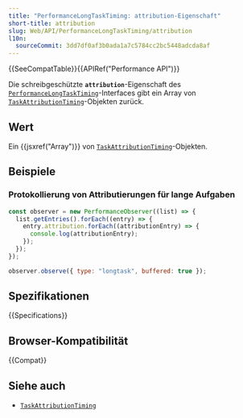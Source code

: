 ```yaml
---
title: "PerformanceLongTaskTiming: attribution-Eigenschaft"
short-title: attribution
slug: Web/API/PerformanceLongTaskTiming/attribution
l10n:
  sourceCommit: 3dd7df0af3b0ada1a7c5784cc2bc5448adcda8af
---
```


{{SeeCompatTable}}{{APIRef("Performance API")}}

Die schreibgeschützte **`attribution`**-Eigenschaft des [`PerformanceLongTaskTiming`](/de/docs/Web/API/PerformanceLongTaskTiming)-Interfaces gibt ein Array von [`TaskAttributionTiming`](/de/docs/Web/API/TaskAttributionTiming)-Objekten zurück.

## Wert

Ein {{jsxref("Array")}} von [`TaskAttributionTiming`](/de/docs/Web/API/TaskAttributionTiming)-Objekten.

## Beispiele

### Protokollierung von Attributierungen für lange Aufgaben

```js
const observer = new PerformanceObserver((list) => {
  list.getEntries().forEach((entry) => {
    entry.attribution.forEach((attributionEntry) => {
      console.log(attributionEntry);
    });
  });
});

observer.observe({ type: "longtask", buffered: true });
```

## Spezifikationen

{{Specifications}}

## Browser-Kompatibilität

{{Compat}}

## Siehe auch

- [`TaskAttributionTiming`](/de/docs/Web/API/TaskAttributionTiming)
